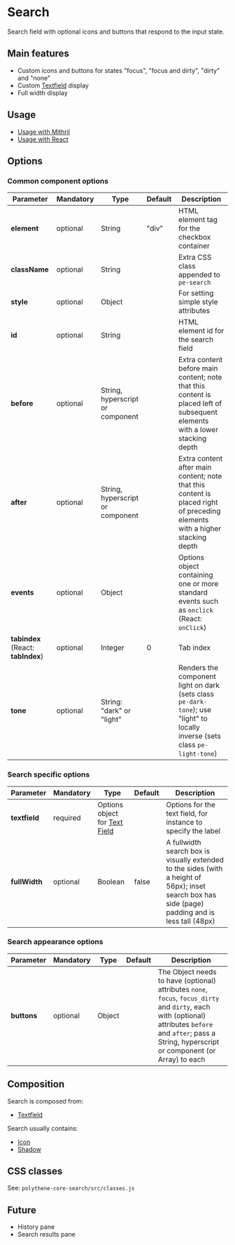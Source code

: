 # Search

Search field with optional icons and buttons that respond to the input state.


## Main features

* Custom icons and buttons for states "focus", "focus and dirty", "dirty" and "none"
* Custom [Textfield](textfield.md) display
* Full width display


## Usage

* [Usage with Mithril](mithril/search.md)
* [Usage with React](react/search.md)


## Options

### Common component options

| **Parameter** |  **Mandatory** | **Type** | **Default** | **Description** |
| ------------- | -------------- | -------- | ----------- | --------------- |
| **element**   | optional | String | "div" | HTML element tag for the checkbox container |
| **className** | optional | String |  | Extra CSS class appended to `pe-search` |
| **style**     | optional       | Object   |             | For setting simple style attributes |
| **id** | optional | String | | HTML element id for the search field |
| **before**    | optional       | String, hyperscript or component | | Extra content before main content; note that this content is placed left of subsequent elements with a lower stacking depth |
| **after**     | optional       | String, hyperscript or component | | Extra content after main content; note that this content is placed right of preceding elements with a higher stacking depth |
| **events** | optional | Object | | Options object containing one or more standard events such as `onclick` (React: `onClick`) |
| **tabindex** (React: **tabIndex**) | optional       | Integer | 0 | Tab index |
| **tone**      | optional       | String: "dark" or "light" |  | Renders the component light on dark (sets class `pe-dark-tone`); use "light" to locally inverse (sets class `pe-light-tone`) |

### Search specific options

| **Parameter** |  **Mandatory** | **Type** | **Default** | **Description** |
| ------------- | -------------- | -------- | ----------- | --------------- |
| **textfield** | required | Options object for [Text Field](textfield.md) | | Options for the text field, for instance to specify the label |
| **fullWidth** | optional | Boolean | false | A fullwidth search box is visually extended to the sides (with a height of 56px); inset search box has side (page) padding and is less tall (48px) |

### Search appearance options

| **Parameter** |  **Mandatory** | **Type** | **Default** | **Description** |
| ------------- | -------------- | -------- | ----------- | --------------- |
| **buttons** | optional | Object | | The Object needs to have (optional) attributes `none`, `focus`, `focus_dirty` and `dirty`, each with (optional) attributes `before` and `after`; pass a String, hyperscript or component (or Array) to each |


## Composition

Search is composed from:

* [Textfield](textfield.md)

Search usually contains:

* [Icon](icon.md)
* [Shadow](shadow.md)


## CSS classes

See: `polythene-core-search/src/classes.js`


## Future

* History pane
* Search results pane


